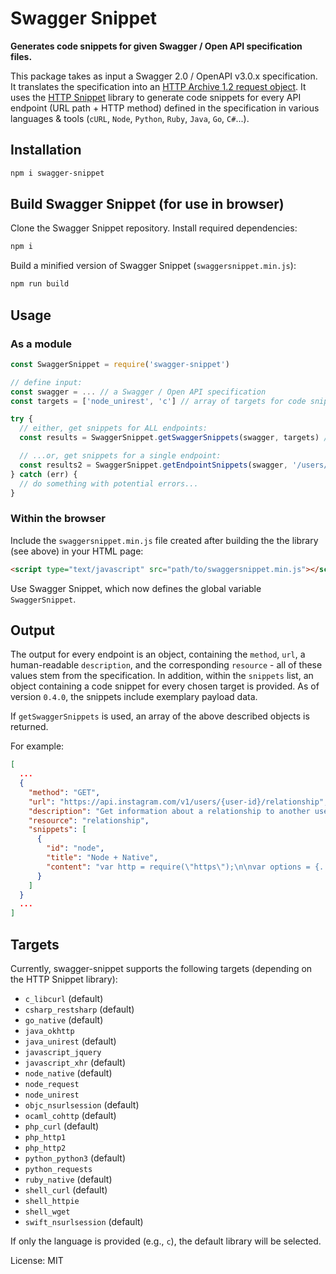 # Swagger Snippet
**Generates code snippets for given Swagger / Open API specification files.**

This package takes as input a Swagger 2.0 / OpenAPI v3.0.x specification. It translates the specification into an [HTTP Archive 1.2 request object](http://www.softwareishard.com/blog/har-12-spec/#request). It uses the [HTTP Snippet](https://github.com/Mashape/httpsnippet) library to generate code snippets for every API endpoint (URL path + HTTP method) defined in the specification in various languages & tools (`cURL`, `Node`, `Python`, `Ruby`, `Java`, `Go`, `C#`...).

## Installation

```bash
npm i swagger-snippet
```

## Build Swagger Snippet (for use in browser)
Clone the Swagger Snippet repository. Install required dependencies:

```bash
npm i
```

Build a minified version of Swagger Snippet (`swaggersnippet.min.js`):

```bash
npm run build
```

## Usage

### As a module

```javascript
const SwaggerSnippet = require('swagger-snippet')

// define input:
const swagger = ... // a Swagger / Open API specification
const targets = ['node_unirest', 'c'] // array of targets for code snippets. See list below...

try {
  // either, get snippets for ALL endpoints:
  const results = SwaggerSnippet.getSwaggerSnippets(swagger, targets) // results is now array of snippets, see "Output" below.

  // ...or, get snippets for a single endpoint:
  const results2 = SwaggerSnippet.getEndpointSnippets(swagger, '/users/{user-id}/relationship', 'get', targets)
} catch (err) {
  // do something with potential errors...
}
```

### Within the browser

Include the `swaggersnippet.min.js` file created after building the the library (see above) in your HTML page:

```html
<script type="text/javascript" src="path/to/swaggersnippet.min.js"></script>
```

Use Swagger Snippet, which now defines the global variable `SwaggerSnippet`.


## Output
The output for every endpoint is an object, containing the `method`, `url`, a human-readable `description`, and the corresponding `resource` - all of these values stem from the specification. In addition, within the `snippets` list, an object containing a code snippet for every chosen target is provided. As of version `0.4.0`, the snippets include exemplary payload data.

If `getSwaggerSnippets` is used, an array of the above described objects is returned.

For example:

```json
[
  ...
  {
    "method": "GET",
    "url": "https://api.instagram.com/v1/users/{user-id}/relationship",
    "description": "Get information about a relationship to another user.",
    "resource": "relationship",
    "snippets": [
      {
        "id": "node",
        "title": "Node + Native",
        "content": "var http = require(\"https\");\n\nvar options = {..."
      }
    ]
  }
  ...
]
```

## Targets
Currently, swagger-snippet supports the following targets (depending on the HTTP Snippet library):

* `c_libcurl` (default)
* `csharp_restsharp` (default)
* `go_native` (default)
* `java_okhttp`
* `java_unirest` (default)
* `javascript_jquery`
* `javascript_xhr` (default)
* `node_native` (default)
* `node_request`
* `node_unirest`
* `objc_nsurlsession` (default)
* `ocaml_cohttp` (default)
* `php_curl` (default)
* `php_http1`
* `php_http2`
* `python_python3` (default)
* `python_requests`
* `ruby_native` (default)
* `shell_curl` (default)
* `shell_httpie`
* `shell_wget`
* `swift_nsurlsession` (default)

If only the language is provided (e.g., `c`), the default library will be selected.


License: MIT
